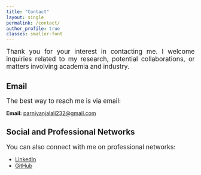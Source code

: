 ```yaml
---
title: "Contact"
layout: single
permalink: /contact/
author_profile: true
classes: smaller-font
---
```

<div style="text-align: justify; font-size: 17px;">
Thank you for your interest in contacting me. I welcome inquiries related to my research, potential collaborations, or matters involving academia and industry.
</div>

## Email
<div style="text-align: justify; font-size: 17px;">
The best way to reach me is via email:
</div>

**Email:** [parniyanjalali232@gmail.com](mailto:parniyanjalali232@gmail.com)


## Social and Professional Networks
<div style="text-align: justify; font-size: 17px;">
You can also connect with me on professional networks:
</div>

- [LinkedIn](https://www.linkedin.com/in/parnian-jalali-6343b8206/)
- [GitHub](https://github.com/Parnianjalali)

